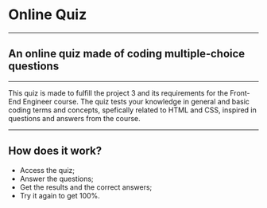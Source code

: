 # Online Quiz

---

## An online quiz made of coding multiple-choice questions 

---

This quiz is made to fulfill the project 3 and its requirements for the Front-End Engineer course.
The quiz tests your knowledge in general and basic coding terms and concepts, spefically related to HTML and CSS, inspired in questions and answers from the course.

---

## How does it work?

- Access the quiz;
- Answer the questions;
- Get the results and the correct answers;
- Try it again to get 100%.

